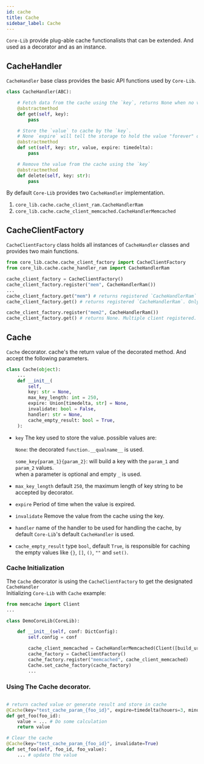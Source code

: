 ```yaml
---
id: cache
title: Cache
sidebar_label: Cache
---
```


`Core-Lib` provide plug-able cache functionalists that can be extended. And used as a decorator and as an instance.

## CacheHandler

`CacheHandler` base class provides the basic API functions used by `Core-Lib`.

```python
class CacheHandler(ABC):

    # Fetch data from the cache using the `key`, returns None when no value was found
    @abstractmethod
    def get(self, key):
        pass

    # Store the `value` to cache by the `key`.
    # None `expire` will tell the storage to hold the value "forever" or after the designated period expires
    @abstractmethod
    def set(self, key: str, value, expire: timedelta):
        pass

    # Remove the value from the cache using the `key`
    @abstractmethod
    def delete(self, key: str):
        pass
```

By default `Core-Lib` provides two `CacheHandler` implementation.   
1. `core_lib.cache.cache_client_ram.CacheHandlerRam`
2. `core_lib.cache.cache_client_memcached.CacheHandlerMemcached`


## CacheClientFactory

`CacheClientFactory` class holds all instances of `CacheHandler` classes and provides two main functions.

```python
from core_lib.cache.cache_client_factory import CacheClientFactory
from core_lib.cache.cache_handler_ram import CacheHandlerRam

cache_client_factory = CacheClientFactory()
cache_client_factory.register("mem", CacheHandlerRam())
...
cache_client_factory.get("mem") # returns registered `CacheHandlerRam`
cache_client_factory.get() # returns registered `CacheHandlerRam`. Only when a single client is registered, 

cache_client_factory.register("mem2", CacheHandlerRam())
cache_client_factory.get() # returns None. Multiple client registered.
``` 


## Cache

`Cache` decorator. cache's the return value of the decorated method. And accept the following parameters.

```python
class Cache(object):
    ...
    def __init__(
        self,
        key: str = None,
        max_key_length: int = 250,
        expire: Union[timedelta, str] = None,
        invalidate: bool = False,
        handler: str = None,
        cache_empty_result: bool = True,
    ):
```
* `key` The key used to store the value. possible values are:
   
    `None`: the decorated  `function.__qualname__` is used.     
    
    `some_key{param_1}{param_2}`: will build a key with the `param_1` and `param_2` values.     
    when a parameter is optional and empty `_` is used. 
* `max_key_length` default `250`, the maximum length of key string to be accepted by decorator.
* `expire` Period of time when the value is expired.
* `invalidate` Remove the value from the cache using the key.
* `handler` name of the handler to be used for handling the cache, by default `Core-Lib`'s default `CacheHandler` is used.
* `cache_empty_result` type `bool`, default `True`, is responsible for caching the empty values like `{}`, `[]`, `()`, `""` and `set()`.


### Cache Initialization

The `Cache` decorator is using the `CacheClientFactory` to get the designated `CacheHandler`   
Initializing `Core-Lib` with `Cache` example: 

```python
from memcache import Client
...

class DemoCoreLib(CoreLib):

    def __init__(self, conf: DictConfig):
        self.config = conf

        cache_client_memcached = CacheHandlerMemcached(Client([build_url(**self.config.memcached)]))
        cache_factory = CacheClientFactory()
        cache_factory.register("memcached", cache_client_memcached)
        Cache.set_cache_factory(cache_factory)
        ...
``` 

### Using The Cache decorator.

```python

# return cached value or generate result and store in cache
@Cache(key="test_cache_param_{foo_id}", expire=timedelta(houers=3, minutes=2, seconds=1))
def get_foo(foo_id):
    value = ... # Do some calculation
    return value

# Clear the cache 
@Cache(key="test_cache_param_{foo_id}", invalidate=True)
def set_foo(self, foo_id, foo_value):
    ... # update the value

```
 
